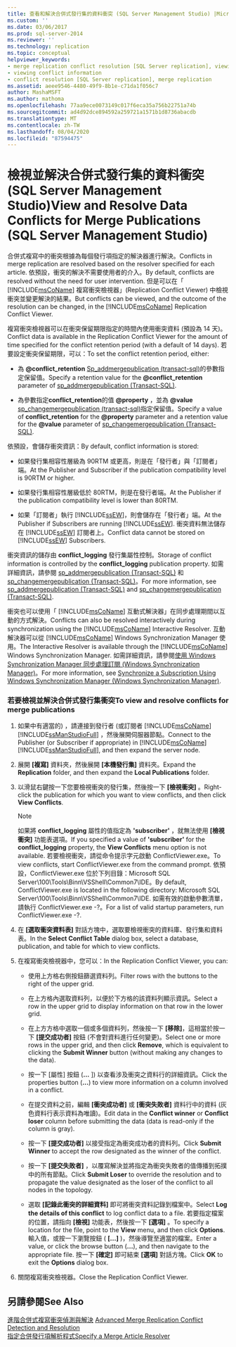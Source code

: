 ```yaml
---
title: 查看和解決合併式發行集的資料衝突 (SQL Server Management Studio) |Microsoft Docs
ms.custom: ''
ms.date: 03/06/2017
ms.prod: sql-server-2014
ms.reviewer: ''
ms.technology: replication
ms.topic: conceptual
helpviewer_keywords:
- merge replication conflict resolution [SQL Server replication], viewing conflicts
- viewing conflict information
- conflict resolution [SQL Server replication], merge replication
ms.assetid: aeee9546-4480-49f9-8b1e-c71da1f056c7
author: MashaMSFT
ms.author: mathoma
ms.openlocfilehash: 77aa9ece0073149c017f6eca35a756b22751a74b
ms.sourcegitcommit: ad4d92dce894592a259721a1571b1d8736abacdb
ms.translationtype: MT
ms.contentlocale: zh-TW
ms.lasthandoff: 08/04/2020
ms.locfileid: "87594475"
---
```

# <a name="view-and-resolve-data-conflicts-for-merge-publications-sql-server-management-studio"></a><span data-ttu-id="64452-102">檢視並解決合併式發行集的資料衝突 (SQL Server Management Studio)</span><span class="sxs-lookup"><span data-stu-id="64452-102">View and Resolve Data Conflicts for Merge Publications (SQL Server Management Studio)</span></span>
  <span data-ttu-id="64452-103">合併式複寫中的衝突根據為每個發行項指定的解決器進行解決。</span><span class="sxs-lookup"><span data-stu-id="64452-103">Conflicts in merge replication are resolved based on the resolver specified for each article.</span></span> <span data-ttu-id="64452-104">依預設，衝突的解決不需要使用者的介入。</span><span class="sxs-lookup"><span data-stu-id="64452-104">By default, conflicts are resolved without the need for user intervention.</span></span> <span data-ttu-id="64452-105">但是可以在「 [!INCLUDE[msCoName](../../includes/msconame-md.md)] 複寫衝突檢視器」(Replication Conflict Viewer) 中檢視衝突並變更解決的結果。</span><span class="sxs-lookup"><span data-stu-id="64452-105">But conflicts can be viewed, and the outcome of the resolution can be changed, in the [!INCLUDE[msCoName](../../includes/msconame-md.md)] Replication Conflict Viewer.</span></span>  
  
 <span data-ttu-id="64452-106">複寫衝突檢視器可以在衝突保留期限指定的時間內使用衝突資料 (預設為 14 天)。</span><span class="sxs-lookup"><span data-stu-id="64452-106">Conflict data is available in the Replication Conflict Viewer for the amount of time specified for the conflict retention period (with a default of 14 days).</span></span> <span data-ttu-id="64452-107">若要設定衝突保留期限，可以：</span><span class="sxs-lookup"><span data-stu-id="64452-107">To set the conflict retention period, either:</span></span>  
  
-   <span data-ttu-id="64452-108">為 **@conflict_retention** [Sp_addmergepublication &#40;transact-sql&#41;](/sql/relational-databases/system-stored-procedures/sp-addmergepublication-transact-sql)的參數指定保留值。</span><span class="sxs-lookup"><span data-stu-id="64452-108">Specify a retention value for the **@conflict_retention** parameter of [sp_addmergepublication &#40;Transact-SQL&#41;](/sql/relational-databases/system-stored-procedures/sp-addmergepublication-transact-sql).</span></span>  
  
-   <span data-ttu-id="64452-109">為參數指定**conflict_retention**的值 **@property** ，並為 **@value** [sp_changemergepublication &#40;transact-sql&#41;](/sql/relational-databases/system-stored-procedures/sp-changemergepublication-transact-sql)指定保留值。</span><span class="sxs-lookup"><span data-stu-id="64452-109">Specify a value of **conflict_retention** for the **@property** parameter and a retention value for the **@value** parameter of [sp_changemergepublication &#40;Transact-SQL&#41;](/sql/relational-databases/system-stored-procedures/sp-changemergepublication-transact-sql).</span></span>  
  
 <span data-ttu-id="64452-110">依預設，會儲存衝突資訊：</span><span class="sxs-lookup"><span data-stu-id="64452-110">By default, conflict information is stored:</span></span>  
  
-   <span data-ttu-id="64452-111">如果發行集相容性層級為 90RTM 或更高，則是在「發行者」與「訂閱者」端。</span><span class="sxs-lookup"><span data-stu-id="64452-111">At the Publisher and Subscriber if the publication compatibility level is 90RTM or higher.</span></span>  
  
-   <span data-ttu-id="64452-112">如果發行集相容性層級低於 80RTM，則是在發行者端。</span><span class="sxs-lookup"><span data-stu-id="64452-112">At the Publisher if the publication compatibility level is lower than 80RTM.</span></span>  
  
-   <span data-ttu-id="64452-113">如果「訂閱者」執行 [!INCLUDE[ssEW](../../includes/ssew-md.md)]，則會儲存在「發行者」端。</span><span class="sxs-lookup"><span data-stu-id="64452-113">At the Publisher if Subscribers are running [!INCLUDE[ssEW](../../includes/ssew-md.md)].</span></span> <span data-ttu-id="64452-114">衝突資料無法儲存在 [!INCLUDE[ssEW](../../includes/ssew-md.md)] 訂閱者上。</span><span class="sxs-lookup"><span data-stu-id="64452-114">Conflict data cannot be stored on [!INCLUDE[ssEW](../../includes/ssew-md.md)] Subscribers.</span></span>  
  
 <span data-ttu-id="64452-115">衝突資訊的儲存由 **conflict_logging** 發行集屬性控制。</span><span class="sxs-lookup"><span data-stu-id="64452-115">Storage of conflict information is controlled by the **conflict_logging** publication property.</span></span> <span data-ttu-id="64452-116">如需詳細資訊，請參閱 [sp_addmergepublication &#40;Transact-SQL&#41;](/sql/relational-databases/system-stored-procedures/sp-addmergepublication-transact-sql) 和 [sp_changemergepublication &#40;Transact-SQL&#41;](/sql/relational-databases/system-stored-procedures/sp-changemergepublication-transact-sql)。</span><span class="sxs-lookup"><span data-stu-id="64452-116">For more information, see [sp_addmergepublication &#40;Transact-SQL&#41;](/sql/relational-databases/system-stored-procedures/sp-addmergepublication-transact-sql) and [sp_changemergepublication &#40;Transact-SQL&#41;](/sql/relational-databases/system-stored-procedures/sp-changemergepublication-transact-sql).</span></span>  
  
 <span data-ttu-id="64452-117">衝突也可以使用「 [!INCLUDE[msCoName](../../includes/msconame-md.md)] 互動式解決器」在同步處理期間以互動的方式解決。</span><span class="sxs-lookup"><span data-stu-id="64452-117">Conflicts can also be resolved interactively during synchronization using the [!INCLUDE[msCoName](../../includes/msconame-md.md)] Interactive Resolver.</span></span> <span data-ttu-id="64452-118">互動解決器可以從 [!INCLUDE[msCoName](../../includes/msconame-md.md)] Windows Synchronization Manager 使用。</span><span class="sxs-lookup"><span data-stu-id="64452-118">The Interactive Resolver is available through the [!INCLUDE[msCoName](../../includes/msconame-md.md)] Windows Synchronization Manager.</span></span> <span data-ttu-id="64452-119">如需詳細資訊，請參閱[使用 Windows Synchronization Manager 同步處理訂閱 &#40;Windows Synchronization Manager&#41;](synchronize-a-subscription-using-windows-synchronization-manager.md)。</span><span class="sxs-lookup"><span data-stu-id="64452-119">For more information, see [Synchronize a Subscription Using Windows Synchronization Manager &#40;Windows Synchronization Manager&#41;](synchronize-a-subscription-using-windows-synchronization-manager.md).</span></span>  
  
### <a name="to-view-and-resolve-conflicts-for-merge-publications"></a><span data-ttu-id="64452-120">若要檢視並解決合併式發行集衝突</span><span class="sxs-lookup"><span data-stu-id="64452-120">To view and resolve conflicts for merge publications</span></span>  
  
1.  <span data-ttu-id="64452-121">如果中有適當的) ，請連接到發行者 (或訂閱者 [!INCLUDE[msCoName](../../includes/msconame-md.md)] [!INCLUDE[ssManStudioFull](../../includes/ssmanstudiofull-md.md)] ，然後展開伺服器節點。</span><span class="sxs-lookup"><span data-stu-id="64452-121">Connect to the Publisher (or Subscriber if appropriate) in [!INCLUDE[msCoName](../../includes/msconame-md.md)] [!INCLUDE[ssManStudioFull](../../includes/ssmanstudiofull-md.md)], and then expand the server node.</span></span>  
  
2.  <span data-ttu-id="64452-122">展開 **[複寫]** 資料夾，然後展開 **[本機發行集]** 資料夾。</span><span class="sxs-lookup"><span data-stu-id="64452-122">Expand the **Replication** folder, and then expand the **Local Publications** folder.</span></span>  
  
3.  <span data-ttu-id="64452-123">以滑鼠右鍵按一下您要檢視衝突的發行集，然後按一下 **[檢視衝突]** 。</span><span class="sxs-lookup"><span data-stu-id="64452-123">Right-click the publication for which you want to view conflicts, and then click **View Conflicts**.</span></span>  
  
    > [!NOTE]  
    >  <span data-ttu-id="64452-124">如果將 **conflict_logging** 屬性的值指定為 **'subscriber'** ，就無法使用 **[檢視衝突]** 功能表選項。</span><span class="sxs-lookup"><span data-stu-id="64452-124">If you specified a value of **'subscriber'** for the **conflict_logging** property, the **View Conflicts** menu option is not available.</span></span> <span data-ttu-id="64452-125">若要檢視衝突，請從命令提示字元啟動 ConflictViewer.exe。</span><span class="sxs-lookup"><span data-stu-id="64452-125">To view conflicts, start ConflictViewer.exe from the command prompt.</span></span> <span data-ttu-id="64452-126">依預設，ConflictViewer.exe 位於下列目錄：Microsoft SQL Server\100\Tools\Binn\VSShell\Common7\IDE。</span><span class="sxs-lookup"><span data-stu-id="64452-126">By default, ConflictViewer.exe is located in the following directory: Microsoft SQL Server\100\Tools\Binn\VSShell\Common7\IDE.</span></span> <span data-ttu-id="64452-127">如需有效的啟動參數清單，請執行 ConflictViewer.exe -?。</span><span class="sxs-lookup"><span data-stu-id="64452-127">For a list of valid startup parameters, run ConflictViewer.exe -?.</span></span>  
  
4.  <span data-ttu-id="64452-128">在 **[選取衝突資料表]** 對話方塊中，選取要檢視衝突的資料庫、發行集和資料表。</span><span class="sxs-lookup"><span data-stu-id="64452-128">In the **Select Conflict Table** dialog box, select a database, publication, and table for which to view conflicts.</span></span>  
  
5.  <span data-ttu-id="64452-129">在複寫衝突檢視器中，您可以：</span><span class="sxs-lookup"><span data-stu-id="64452-129">In the Replication Conflict Viewer, you can:</span></span>  
  
    -   <span data-ttu-id="64452-130">使用上方格右側按鈕篩選資料列。</span><span class="sxs-lookup"><span data-stu-id="64452-130">Filter rows with the buttons to the right of the upper grid.</span></span>  
  
    -   <span data-ttu-id="64452-131">在上方格內選取資料列，以便於下方格的該資料列顯示資訊。</span><span class="sxs-lookup"><span data-stu-id="64452-131">Select a row in the upper grid to display information on that row in the lower grid.</span></span>  
  
    -   <span data-ttu-id="64452-132">在上方方格中選取一個或多個資料列，然後按一下 **[移除]**，這相當於按一下 **[提交成功者]** 按鈕 (不會對資料進行任何變更)。</span><span class="sxs-lookup"><span data-stu-id="64452-132">Select one or more rows in the upper grid, and then click **Remove**, which is equivalent to clicking the **Submit Winner** button (without making any changes to the data).</span></span>  
  
    -   <span data-ttu-id="64452-133">按一下 [屬性] 按鈕 (**...** ]) 以查看涉及衝突之資料行的詳細資訊。</span><span class="sxs-lookup"><span data-stu-id="64452-133">Click the properties button (**...**) to view more information on a column involved in a conflict.</span></span>  
  
    -   <span data-ttu-id="64452-134">在提交資料之前，編輯 **[衝突成功者]** 或 **[衝突失敗者]** 資料行中的資料 (灰色資料行表示資料為唯讀)。</span><span class="sxs-lookup"><span data-stu-id="64452-134">Edit data in the **Conflict winner** or **Conflict loser** column before submitting the data (data is read-only if the column is gray).</span></span>  
  
    -   <span data-ttu-id="64452-135">按一下 **[提交成功者]** 以接受指定為衝突成功者的資料列。</span><span class="sxs-lookup"><span data-stu-id="64452-135">Click **Submit Winner** to accept the row designated as the winner of the conflict.</span></span>  
  
    -   <span data-ttu-id="64452-136">按一下 **[提交失敗者]** ，以覆寫解決並將指定為衝突失敗者的值傳播到拓撲中的所有節點。</span><span class="sxs-lookup"><span data-stu-id="64452-136">Click **Submit Loser** to override the resolution and to propagate the value designated as the loser of the conflict to all nodes in the topology.</span></span>  
  
    -   <span data-ttu-id="64452-137">選取 **[記錄此衝突的詳細資料]** 即可將衝突資料記錄到檔案中。</span><span class="sxs-lookup"><span data-stu-id="64452-137">Select **Log the details of this conflict** to log conflict data to a file.</span></span> <span data-ttu-id="64452-138">若要指定檔案的位置，請指向 **[檢視]** 功能表，然後按一下 **[選項]** 。</span><span class="sxs-lookup"><span data-stu-id="64452-138">To specify a location for the file, point to the **View** menu, and then click **Options**.</span></span> <span data-ttu-id="64452-139">輸入值，或按一下瀏覽按鈕 ( **[...]** )，然後導覽至適當的檔案。</span><span class="sxs-lookup"><span data-stu-id="64452-139">Enter a value, or click the browse button (**...**), and then navigate to the appropriate file.</span></span> <span data-ttu-id="64452-140">按一下 **[確定]** 即可結束 **[選項]** 對話方塊。</span><span class="sxs-lookup"><span data-stu-id="64452-140">Click **OK** to exit the **Options** dialog box.</span></span>  
  
6.  <span data-ttu-id="64452-141">關閉複寫衝突檢視器。</span><span class="sxs-lookup"><span data-stu-id="64452-141">Close the Replication Conflict Viewer.</span></span>  
  
## <a name="see-also"></a><span data-ttu-id="64452-142">另請參閱</span><span class="sxs-lookup"><span data-stu-id="64452-142">See Also</span></span>  
 <span data-ttu-id="64452-143">[進階合併式複寫衝突偵測與解決](merge/advanced-merge-replication-conflict-detection-and-resolution.md) </span><span class="sxs-lookup"><span data-stu-id="64452-143">[Advanced Merge Replication Conflict Detection and Resolution](merge/advanced-merge-replication-conflict-detection-and-resolution.md) </span></span>  
 [<span data-ttu-id="64452-144">指定合併發行項解析程式</span><span class="sxs-lookup"><span data-stu-id="64452-144">Specify a Merge Article Resolver</span></span>](publish/specify-a-merge-article-resolver.md)  
  
  
